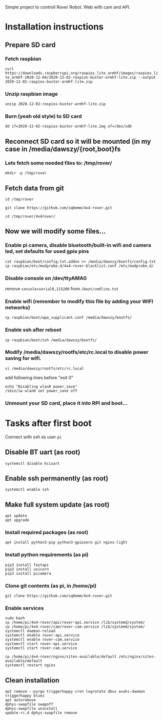 Simple project to controll Rover Robot. Web with cam and API.

# Installation instructions
## Prepare SD card

### Fetch raspbian
`curl https://downloads.raspberrypi.org/raspios_lite_armhf/images/raspios_lite_armhf-2020-12-04/2020-12-02-raspios-buster-armhf-lite.zip --output 2020-12-02-raspios-buster-armhf-lite.zip`
### Unzip raspbian image
`unzip 2020-12-02-raspios-buster-armhf-lite.zip`
### Burn (yeah old style) to SD card
`dd if=2020-12-02-raspios-buster-armhf-lite.img of=/dev/sdb`

## Reconnect SD card so it will be mounted (in my case in /media/dawszy/{root,boot}fs

### Lets fetch some needed files to: /tmp/rover/

`mkdir -p /tmp/rover`

## Fetch data from git

`cd /tmp/rover`

`git clone https://github.com/sq6emm/4x4-rover.git`

`cd /tmp/rover/4x4rover/`

## Now we will modify some files...


### Enable pi camera, disable bluetooth/built-in wifi and camera led, set defaults for used gpio pins

`cat raspbian/boot/config.txt.addon >> /media/dawszy/bootfs/config.txt`
`cp raspbian/etc/modprobe.d/4x4-rover-blacklist.conf /etc/modprobe.d/`

### Disable console on /dev/ttyAMA0

remove `console=serial0,115200` from `/boot/cmdline.txt`

### Enable wifi (remember to modify this file by adding your WIFI networks)

`cp raspbian/boot/wpa_supplicant.conf /media/dawszy/bootfs/`

### Enable ssh after reboot

`cp raspbian/boot/ssh /media/dawszy/bootfs/`

### Modify /media/dawszy/rootfs/etc/rc.local to disable power saving for wifi.

`vi /media/dawszy/rootfs/etc/rc.local`

add following lines before "exit 0"
```
echo "Disabling wlan0 power_save"
/sbin/iw wlan0 set power_save off
```

### Unmount your SD card, place it into RPI and boot...

# Tasks after first boot

Connect with ssh as user `pi`

## Disable BT uart (as root)

`systemctl disable hciuart`

## Enable ssh permanently (as root)

`systemctl enable ssh`

## Make full system update (as root)

```
apt update
apt upgrade
```

### Install required packages (as root)

`apt install python3-pip python3-gpiozero git nginx-light`

### Install python requirements (as pi)
```
pip3 install fastapi
pip3 install uvicorn
pip3 install picamera
```
### Clone git contents (as pi, in /home/pi)

`git clone https://github.com/sq6emm/4x4-rover.git`

### Enable services

```
sudo bash
cp /home/pi/4x4-rover/api/rover-api.service /lib/systemd/system/
cp /home/pi/4x4-rover/cam/rover-cam.service /lib/systemd/system/
systemctl daemon-reload
systemctl enable rover-api.service
systemctl enable rover-cam.service
systemctl start rover-api.service
systemctl start rover-cam.service

cp /home/pi/4x4-rover/nginx/sites-available/default /etc/nginx/sites-available/default
systemctl restart nginx
```

## Clean installation 
```
apt remove --purge triggerhappy cron logrotate dbus avahi-daemon triggerhappy bluez
apt autoremove
dphys-swapfile swapoff
dphys-swapfile uninstall
update-rc.d dphys-swapfile remove
```
